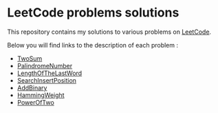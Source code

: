 # LeetCode problems solutions 

This repository contains my solutions to various problems on [LeetCode](https://leetcode.com/problemset/). 

Below you will find links to the description of each problem :  

- [TwoSum](./leetcode-problems-solutions/easy-lavel/two-sum/README.md)
- [PalindromeNumber](./leetcode-problems-solutions/easy-lavel/palindrome-number/README.md)
- [LengthOfTheLastWord](./leetcode-problems-solutions/easy-lavel/length-of-last-word/README.md)
- [SearchInsertPosition](./leetcode-problems-solutions/easy-lavel/search-insert-position/README.md)
- [AddBinary](./leetcode-problems-solutions/easy-lavel/add-binary/README.md)
- [HammingWeight](./leetcode-problems-solutions/easy-lavel/hamming-weight/README.md)
- [PowerOfTwo](./leetcode-problems-solutions/easy-lavel/power-of-two/README.md)
